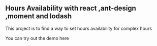 ## Hours Availability with react ,ant-design ,moment and lodash

This project is to find a way to set hours availability for complex hours

You can try out the demo here
